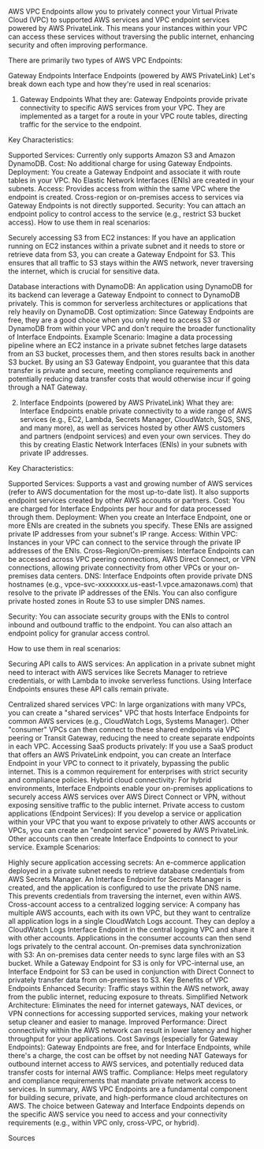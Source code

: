 AWS VPC Endpoints allow you to privately connect your Virtual Private Cloud (VPC) to supported AWS services and VPC endpoint services powered by AWS PrivateLink. This means your instances within your VPC can access these services without traversing the public internet, enhancing security and often improving performance.


There are primarily two types of AWS VPC Endpoints:

Gateway Endpoints
Interface Endpoints (powered by AWS PrivateLink)
Let's break down each type and how they're used in real scenarios:

1. Gateway Endpoints
What they are:
Gateway Endpoints provide private connectivity to specific AWS services from your VPC. They are implemented as a target for a route in your VPC route tables, directing traffic for the service to the endpoint.

Key Characteristics:

Supported Services: Currently only supports Amazon S3 and Amazon DynamoDB.
Cost: No additional charge for using Gateway Endpoints.
Deployment: You create a Gateway Endpoint and associate it with route tables in your VPC. No Elastic Network Interfaces (ENIs) are created in your subnets.
Access: Provides access from within the same VPC where the endpoint is created. Cross-region or on-premises access to services via Gateway Endpoints is not directly supported.
Security: You can attach an endpoint policy to control access to the service (e.g., restrict S3 bucket access).
How to use them in real scenarios:

Securely accessing S3 from EC2 instances: If you have an application running on EC2 instances within a private subnet and it needs to store or retrieve data from S3, you can create a Gateway Endpoint for S3. This ensures that all traffic to S3 stays within the AWS network, never traversing the internet, which is crucial for sensitive data.

Database interactions with DynamoDB: An application using DynamoDB for its backend can leverage a Gateway Endpoint to connect to DynamoDB privately. This is common for serverless architectures or applications that rely heavily on DynamoDB.
Cost optimization: Since Gateway Endpoints are free, they are a good choice when you only need to access S3 or DynamoDB from within your VPC and don't require the broader functionality of Interface Endpoints.
Example Scenario:
Imagine a data processing pipeline where an EC2 instance in a private subnet fetches large datasets from an S3 bucket, processes them, and then stores results back in another S3 bucket. By using an S3 Gateway Endpoint, you guarantee that this data transfer is private and secure, meeting compliance requirements and potentially reducing data transfer costs that would otherwise incur if going through a NAT Gateway.

2. Interface Endpoints (powered by AWS PrivateLink)
What they are:
Interface Endpoints enable private connectivity to a wide range of AWS services (e.g., EC2, Lambda, Secrets Manager, CloudWatch, SQS, SNS, and many more), as well as services hosted by other AWS customers and partners (endpoint services) and even your own services. They do this by creating Elastic Network Interfaces (ENIs) in your subnets with private IP addresses.


Key Characteristics:

Supported Services: Supports a vast and growing number of AWS services (refer to AWS documentation for the most up-to-date list). It also supports endpoint services created by other AWS accounts or partners.
Cost: You are charged for Interface Endpoints per hour and for data processed through them.
Deployment: When you create an Interface Endpoint, one or more ENIs are created in the subnets you specify. These ENIs are assigned private IP addresses from your subnet's IP range.
Access:
Within VPC: Instances in your VPC can connect to the service through the private IP addresses of the ENIs.
Cross-Region/On-premises: Interface Endpoints can be accessed across VPC peering connections, AWS Direct Connect, or VPN connections, allowing private connectivity from other VPCs or your on-premises data centers.
DNS: Interface Endpoints often provide private DNS hostnames (e.g., vpce-svc-xxxxxxxx.us-east-1.vpce.amazonaws.com) that resolve to the private IP addresses of the ENIs. You can also configure private hosted zones in Route 53 to use simpler DNS names.

Security: You can associate security groups with the ENIs to control inbound and outbound traffic to the endpoint. You can also attach an endpoint policy for granular access control.

How to use them in real scenarios:

Securing API calls to AWS services: An application in a private subnet might need to interact with AWS services like Secrets Manager to retrieve credentials, or with Lambda to invoke serverless functions. Using Interface Endpoints ensures these API calls remain private.

Centralized shared services VPC: In large organizations with many VPCs, you can create a "shared services" VPC that hosts Interface Endpoints for common AWS services (e.g., CloudWatch Logs, Systems Manager). Other "consumer" VPCs can then connect to these shared endpoints via VPC peering or Transit Gateway, reducing the need to create separate endpoints in each VPC.
Accessing SaaS products privately: If you use a SaaS product that offers an AWS PrivateLink endpoint, you can create an Interface Endpoint in your VPC to connect to it privately, bypassing the public internet. This is a common requirement for enterprises with strict security and compliance policies.
Hybrid cloud connectivity: For hybrid environments, Interface Endpoints enable your on-premises applications to securely access AWS services over AWS Direct Connect or VPN, without exposing sensitive traffic to the public internet.
Private access to custom applications (Endpoint Services): If you develop a service or application within your VPC that you want to expose privately to other AWS accounts or VPCs, you can create an "endpoint service" powered by AWS PrivateLink. Other accounts can then create Interface Endpoints to connect to your service.
Example Scenarios:

Highly secure application accessing secrets: An e-commerce application deployed in a private subnet needs to retrieve database credentials from AWS Secrets Manager. An Interface Endpoint for Secrets Manager is created, and the application is configured to use the private DNS name. This prevents credentials from traversing the internet, even within AWS.
Cross-account access to a centralized logging service: A company has multiple AWS accounts, each with its own VPC, but they want to centralize all application logs in a single CloudWatch Logs account. They can deploy a CloudWatch Logs Interface Endpoint in the central logging VPC and share it with other accounts. Applications in the consumer accounts can then send logs privately to the central account.
On-premises data synchronization with S3: An on-premises data center needs to sync large files with an S3 bucket. While a Gateway Endpoint for S3 is only for VPC-internal use, an Interface Endpoint for S3 can be used in conjunction with Direct Connect to privately transfer data from on-premises to S3.
Key Benefits of VPC Endpoints
Enhanced Security: Traffic stays within the AWS network, away from the public internet, reducing exposure to threats.
Simplified Network Architecture: Eliminates the need for internet gateways, NAT devices, or VPN connections for accessing supported services, making your network setup cleaner and easier to manage.
Improved Performance: Direct connectivity within the AWS network can result in lower latency and higher throughput for your applications.
Cost Savings (especially for Gateway Endpoints): Gateway Endpoints are free, and for Interface Endpoints, while there's a charge, the cost can be offset by not needing NAT Gateways for outbound internet access to AWS services, and potentially reduced data transfer costs for internal AWS traffic.
Compliance: Helps meet regulatory and compliance requirements that mandate private network access to services.
In summary, AWS VPC Endpoints are a fundamental component for building secure, private, and high-performance cloud architectures on AWS. The choice between Gateway and Interface Endpoints depends on the specific AWS service you need to access and your connectivity requirements (e.g., within VPC only, cross-VPC, or hybrid).


Sources

